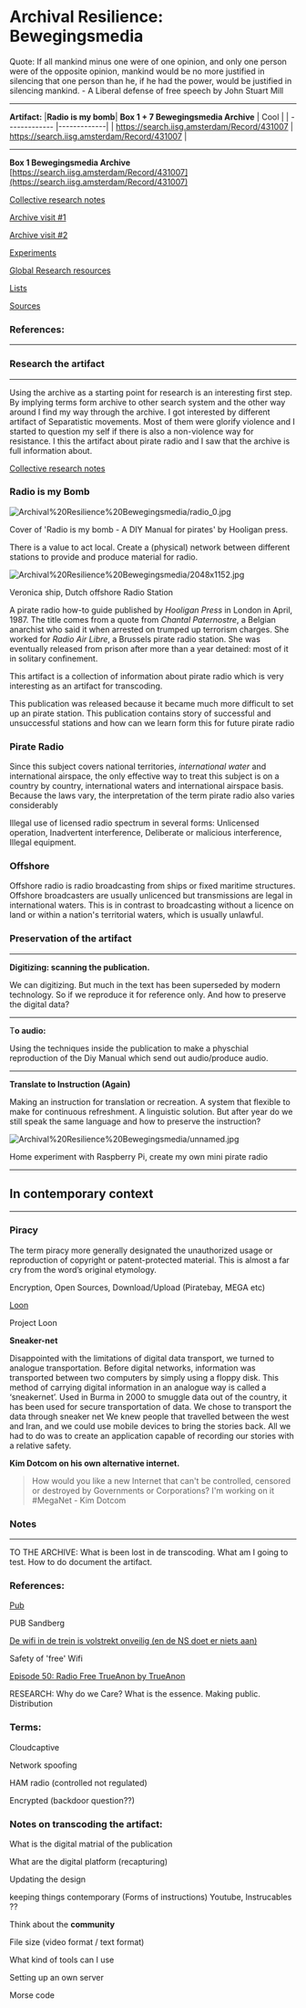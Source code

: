 # Archival Resilience: Bewegingsmedia

Quote: If all mankind minus one were of one opinion, and only one person were of the opposite opinion, mankind would be no more justified in silencing that one person than he, if he had the power, would be justified in silencing mankind. - A Liberal defense of free speech by John Stuart Mill

---
**Artifact:**
|**Radio is my bomb**| **Box 1 + 7 Bewegingsmedia Archive** | Cool  |
| ------------- |-------------|
| https://search.iisg.amsterdam/Record/431007  | https://search.iisg.amsterdam/Record/431007 | 

---

**Box 1 Bewegingsmedia Archive**
[https://search.iisg.amsterdam/Record/431007](https://search.iisg.amsterdam/Record/431007)

[Collective research notes](https://www.notion.so/Collective-research-notes-6a7b3c50800f4f10875a4c99d4d460b3)

[Archive visit #1](https://www.notion.so/Archive-visit-1-c3e791c019da4d20b08c727dd5fedd9c)

[Archive visit #2](https://www.notion.so/Archive-visit-2-181e4b8cdd93400c828414048028eeeb)

[Experiments](https://www.notion.so/Experiments-770962fc55a34ab5a833ef01e458df34)

[Global Research resources](https://www.notion.so/a2b048d979b94dde8d81aa79f0412620)

[Lists](https://www.notion.so/b274517ec59d434597abbe3592ff18a0)

[Sources](https://www.notion.so/eff4687411604db2b773bc4bb82dc647)

### References:

---

### Research the artifact

---

Using the archive as a starting point for research is an interesting first step. By implying terms form archive to other search system and the other way around I find my way through the archive. I got interested by different artifact of Separatistic movements. Most of them were glorify violence and I started to question my self if there is also a non-violence way for resistance. I this the artifact about pirate radio and I saw that the archive is full information about.

[Collective research notes](https://www.notion.so/Collective-research-notes-6a7b3c50800f4f10875a4c99d4d460b3)

### Radio is my Bomb

![Archival%20Resilience%20Bewegingsmedia/radio_0.jpg](Archival%20Resilience%20Bewegingsmedia/radio_0.jpg)

Cover of 'Radio is my bomb - A DIY Manual for pirates' by Hooligan press.

There is a value to act local. Create a (physical) network between different stations to provide and produce material for radio.

![Archival%20Resilience%20Bewegingsmedia/2048x1152.jpg](Archival%20Resilience%20Bewegingsmedia/2048x1152.jpg)

Veronica ship, Dutch offshore Radio Station

A pirate radio how-to guide published by *Hooligan Press* in London in April, 1987. The title comes from a quote from *Chantal Paternostre*, a Belgian anarchist who said it when arrested on trumped up terrorism charges. She worked for *Radio Air Libre*, a Brussels pirate radio station. She was eventually released from prison after more than a year detained: most of it in solitary confinement.

This artifact is a collection of information about pirate radio which is very interesting as an artifact for transcoding.

This publication was released because it became much more difficult to set up an pirate station. This publication contains story of successful and unsuccessful stations and how can we learn form this for future pirate radio

### Pirate Radio

Since this subject covers national territories, *international water* and international airspace, the only effective way to treat this subject is on a country by country, international waters and international airspace basis. Because the laws vary, the interpretation of the term pirate radio also varies considerably

Illegal use of licensed radio spectrum in several forms: Unlicensed operation, Inadvertent interference, Deliberate or malicious interference, Illegal equipment.

### Offshore

Offshore radio is radio broadcasting from ships or fixed maritime structures. Offshore broadcasters are usually unlicenced but transmissions are legal in international waters. This is in contrast to broadcasting without a licence on land or within a nation's territorial waters, which is usually unlawful.

### Preservation of the artifact

---

**Digitizing: scanning the publication.**

We can digitizing. But much in the text has been superseded by modern technology. So if we reproduce it for reference only. And how to preserve the digital data?

---

T**o audio:**

Using the techniques inside the publication to make a physchial reproduction of the Diy Manual which send out audio/produce audio.

---

**Translate to Instruction (Again)**  

Making an instruction for translation or recreation. A system that flexible to make for continuous refreshment. A linguistic solution. But after year do we still speak the same language and how to preserve the instruction?

![Archival%20Resilience%20Bewegingsmedia/unnamed.jpg](Archival%20Resilience%20Bewegingsmedia/unnamed.jpg)

Home experiment with Raspberry Pi, create my own mini pirate radio

---

## In contemporary context

---

### Piracy

The term piracy more generally designated the unauthorized usage or reproduction of copyright or patent-protected material. This is almost a far cry from the word’s original etymology.

Encryption, Open Sources, Download/Upload (Piratebay, MEGA etc)

[Loon](https://loon.com/)

Project Loon

**Sneaker-net**

Disappointed with the limitations of digital data transport, we turned to analogue transportation. Before digital networks, information was transported between two computers by simply using a floppy disk. This method of carrying digital information in an analogue way is called a ‘sneakernet’. Used in Burma in 2000 to smuggle data out of the country, it has been used for secure transportation of data. We chose to transport the data through sneaker net We knew people that travelled between the west and Iran, and we could use mobile devices to bring the stories back. All we had to do was to create an application capable of recording our stories with a relative safety.

**Kim Dotcom on his own alternative internet.**

> How would you like a new Internet that can't be controlled, censored or destroyed by Governments or Corporations? I'm working on it #MegaNet - Kim Dotcom

### Notes

---

TO THE ARCHIVE: What is been lost in de transcoding. What am I going to test.  How to do document the artifact.

### References:

[Pub](https://pub.sandberg.nl)

PUB Sandberg

[De wifi in de trein is volstrekt onveilig (en de NS doet er niets aan)](https://decorrespondent.nl/3166/de-wifi-in-de-trein-is-volstrekt-onveilig-en-de-ns-doet-er-niets-aan/97373496-af07ccc1)

Safety of 'free' Wifi

[Episode 50: Radio Free TrueAnon by TrueAnon](https://soundcloud.com/trueanonpod/radio-free-trueanon)

RESEARCH: Why do we Care? What is the essence.  Making public. Distribution

### Terms:

Cloudcaptive

Network spoofing

HAM radio (controlled not regulated)

Encrypted (backdoor question??)

### Notes on transcoding the artifact:

What is the digital matrial of the publication

What are the digital platform (recapturing)

Updating the design

keeping things contemporary (Forms of instructions) Youtube, Instrucables ??

Think about the **community**

File size (video format / text format)

What kind of tools can I use

Setting up an own server

Morse code
